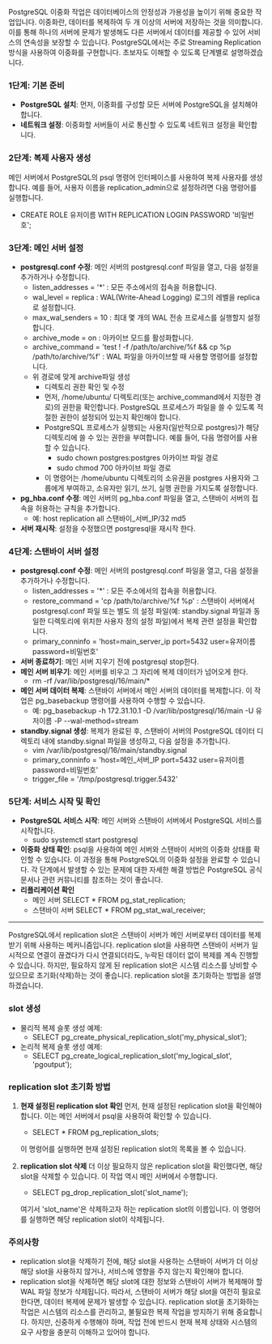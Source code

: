 PostgreSQL 이중화 작업은 데이터베이스의 안정성과 가용성을 높이기 위해 중요한 작업입니다. 이중화란, 데이터를 복제하여 두 개 이상의 서버에 저장하는 것을 의미합니다. 이를 통해 하나의 서버에 문제가 발생해도 다른 서버에서 데이터를 제공할 수 있어 서비스의 연속성을 보장할 수 있습니다. PostgreSQL에서는 주로 Streaming Replication 방식을 사용하여 이중화를 구현합니다. 초보자도 이해할 수 있도록 단계별로 설명하겠습니다.

### 1단계: 기본 준비
- **PostgreSQL 설치**: 먼저, 이중화를 구성할 모든 서버에 PostgreSQL을 설치해야 합니다.
- **네트워크 설정**: 이중화할 서버들이 서로 통신할 수 있도록 네트워크 설정을 확인합니다.
### 2단계: 복제 사용자 생성
메인 서버에서 PostgreSQL의 psql 명령어 인터페이스를 사용하여 복제 사용자를 생성합니다. 예를 들어, 사용자 이름을 replication_admin으로 설정하려면 다음 명령어를 실행합니다.
- CREATE ROLE 유저이름 WITH REPLICATION LOGIN PASSWORD '비밀번호';
### 3단계: 메인 서버 설정
- **postgresql.conf 수정**: 메인 서버의 postgresql.conf 파일을 열고, 다음 설정을 추가하거나 수정합니다.
  - listen_addresses = '*' : 모든 주소에서의 접속을 허용합니다.
  - wal_level = replica : WAL(Write-Ahead Logging) 로그의 레벨을 replica로 설정합니다.
  - max_wal_senders = 10 : 최대 몇 개의 WAL 전송 프로세스를 실행할지 설정합니다.
  - archive_mode = on : 아카이브 모드를 활성화합니다.
  - archive_command = 'test ! -f /path/to/archive/%f && cp %p /path/to/archive/%f' : WAL 파일을 아카이브할 때 사용할 명령어를 설정합니다.
  - 위 경로에 맞게 archive파일 생성
    - 디렉토리 권한 확인 및 수정
    - 먼저, /home/ubuntu/ 디렉토리(또는 archive_command에서 지정한 경로)의 권한을 확인합니다. PostgreSQL         프로세스가 파일을 쓸 수 있도록 적절한 권한이 설정되어 있는지 확인해야 합니다.
    - PostgreSQL 프로세스가 실행되는 사용자(일반적으로 postgres)가 해당 디렉토리에 쓸 수 있는 권한을 부여합니다.        예를 들어, 다음 명령어를 사용할 수 있습니다.
      - sudo chown postgres:postgres 아카이브 파일 경로
      - sudo chmod 700 아카이브 파일 경로
    - 이 명령어는 /home/ubuntu 디렉토리의 소유권을 postgres 사용자와 그룹에게 부여하고, 소유자만 읽기, 쓰기,          실행 권한을 가지도록 설정합니다.
- **pg_hba.conf 수정**: 메인 서버의 pg_hba.conf 파일을 열고, 스탠바이 서버의 접속을 허용하는 규칙을 추가합니다.
  - 예: host replication all 스탠바이_서버_IP/32 md5
- **서버 재시작**: 설정을 수정했으면 postgresql을 재시작 한다.
### 4단계: 스탠바이 서버 설정
- **postgresql.conf 수정**: 메인 서버의 postgresql.conf 파일을 열고, 다음 설정을 추가하거나 수정합니다.
  - listen_addresses = '*' : 모든 주소에서의 접속을 허용합니다.
  - restore_command = 'cp /path/to/archive/%f %p' : 스탠바이 서버에서 postgresql.conf 파일 또는 별도     의 설정 파일(예: standby.signal 파일과 동일한 디렉토리에 위치한 사용자 정의 설정 파일)에서 복제 관련 설정을        확인합니다.
  - primary_conninfo = 'host=main_server_ip port=5432 user=유저이름 password=비밀번호'
- **서버 종료하기**: 메인 서버 지우기 전에 postgresql stop한다. 
- **메인 서버 비우기**: 메인 서버를 비우고 그 자리에 복제 데이터가 넘어오게 한다.
  - rm -rf /var/lib/postgresql/16/main/*
- **메인 서버 데이터 복제**: 스탠바이 서버에서 메인 서버의 데이터를 복제합니다. 이 작업은 pg_basebackup 명령어를 사용하여 수행할 수 있습니다.
  - 예: pg_basebackup -h 172.31.10.1 -D /var/lib/postgresql/16/main -U 유저이름 -P --wal-method=stream
- **standby.signal 생성**: 복제가 완료된 후, 스탠바이 서버의 PostgreSQL 데이터 디렉토리 내에 standby.signal 파일을 생성하고, 다음 설정을 추가합니다.
  - vim /var/lib/postgresql/16/main/standby.signal 
  - primary_conninfo = 'host=메인_서버_IP port=5432 user=유저이름 password=비밀번호'
  - trigger_file = '/tmp/postgresql.trigger.5432'
### 5단계: 서비스 시작 및 확인
- **PostgreSQL 서비스 시작**: 메인 서버와 스탠바이 서버에서 PostgreSQL 서비스를 시작합니다.
  - sudo systemctl start postgresql
- **이중화 상태 확인**: psql을 사용하여 메인 서버와 스탠바이 서버의 이중화 상태를 확인할 수 있습니다.
이 과정을 통해 PostgreSQL의 이중화 설정을 완료할 수 있습니다. 각 단계에서 발생할 수 있는 문제에 대한 자세한 해결 방법은 PostgreSQL 공식 문서나 관련 커뮤니티를 참조하는 것이 좋습니다.
- **리플리케이션 확인** 
  - 메인 서버
    SELECT * FROM pg_stat_replication;
  - 스탠바이 서버
    SELECT * FROM pg_stat_wal_receiver;

---------------------------------------------------------------------------------------------

PostgreSQL에서 replication slot은 스탠바이 서버가 메인 서버로부터 데이터를 복제받기 위해 사용하는 메커니즘입니다. replication slot을 사용하면 스탠바이 서버가 일시적으로 연결이 끊겼다가 다시 연결되더라도, 누락된 데이터 없이 복제를 계속 진행할 수 있습니다. 하지만, 필요하지 않게 된 replication slot은 시스템 리소스를 낭비할 수 있으므로 초기화(삭제)하는 것이 좋습니다. replication slot을 초기화하는 방법을 설명하겠습니다.
### slot 생성
- 물리적 복제 슬롯 생성 예제:
  - SELECT pg_create_physical_replication_slot('my_physical_slot');
- 논리적 복제 슬롯 생성 예제:
  - SELECT pg_create_logical_replication_slot('my_logical_slot', 'pgoutput');
### replication slot 초기화 방법
1. **현재 설정된 replication slot 확인**
   먼저, 현재 설정된 replication slot을 확인해야 합니다. 이는 메인 서버에서 psql을 사용하여 확인할 수 있습니다.
   

   - SELECT * FROM pg_replication_slots;
   
   이 명령어를 실행하면 현재 설정된 replication slot의 목록을 볼 수 있습니다.
2. **replication slot 삭제**
   더 이상 필요하지 않은 replication slot을 확인했다면, 해당 slot을 삭제할 수 있습니다. 이 작업 역시 메인 서버에서 수행합니다.
   

   - SELECT pg_drop_replication_slot('slot_name');
   
   여기서 'slot_name'은 삭제하고자 하는 replication slot의 이름입니다. 이 명령어를 실행하면 해당 replication slot이 삭제됩니다.
### 주의사항
- replication slot을 삭제하기 전에, 해당 slot을 사용하는 스탠바이 서버가 더 이상 해당 slot을 사용하지 않거나, 서비스에 영향을 주지 않는지 확인해야 합니다.
- replication slot을 삭제하면 해당 slot에 대한 정보와 스탠바이 서버가 복제해야 할 WAL 파일 정보가 삭제됩니다. 따라서, 스탠바이 서버가 해당 slot을 여전히 필요로 한다면, 데이터 복제에 문제가 발생할 수 있습니다.
replication slot을 초기화하는 작업은 시스템의 리소스를 관리하고, 불필요한 복제 작업을 방지하기 위해 중요합니다. 하지만, 신중하게 수행해야 하며, 작업 전에 반드시 현재 복제 상태와 시스템의 요구 사항을 충분히 이해하고 있어야 합니다.
